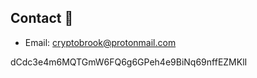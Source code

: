 ## Contact 📘

- Email: [cryptobrook@protonmail.com](mailto:cryptobrook@protonmail.com)

dCdc3e4m6MQTGmW6FQ6g6GPeh4e9BiNq69nffEZMKlI
